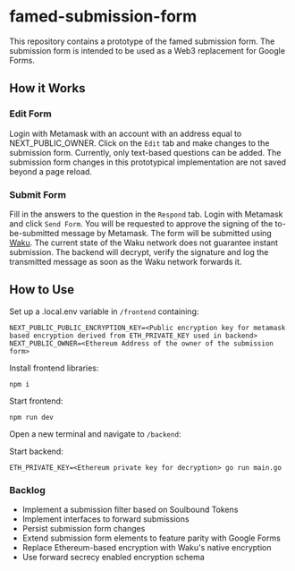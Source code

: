 # famed-submission-form

This repository contains a prototype of the famed submission form.
The submission form is intended to be used as a Web3 replacement for Google Forms.

## How it Works

### Edit Form

Login with Metamask with an account with an address equal to NEXT_PUBLIC_OWNER.
Click on the `Edit` tab and make changes to the submission form. Currently, only text-based questions can be added. The submission form changes in this prototypical implementation are not saved beyond a page reload.

### Submit Form

Fill in the answers to the question in the `Respond` tab. Login with Metamask and click `Send Form`. You will be requested to approve the signing of the to-be-submitted message by Metamask. The form will be submitted using [Waku](https://wakuconnect.dev/). The current state of the Waku network does not guarantee instant submission. The backend will decrypt, verify the signature and log the transmitted message as soon as the Waku network forwards it.

## How to Use

Set up a .local.env variable in `/frontend` containing:

```
NEXT_PUBLIC_PUBLIC_ENCRYPTION_KEY=<Public encryption key for metamask based encryption derived from ETH_PRIVATE_KEY used in backend>
NEXT_PUBLIC_OWNER=<Ethereum Address of the owner of the submission form>
```

Install frontend libraries:

```
npm i
```

Start frontend:

```
npm run dev
```

Open a new terminal and navigate to `/backend`:

Start backend:

```
ETH_PRIVATE_KEY=<Ethereum private key for decryption> go run main.go
```

### Backlog

- Implement a submission filter based on Soulbound Tokens
- Implement interfaces to forward submissions
- Persist submission form changes
- Extend submission form elements to feature parity with Google Forms
- Replace Ethereum-based encryption with Waku's native encryption
- Use forward secrecy enabled encryption schema 

